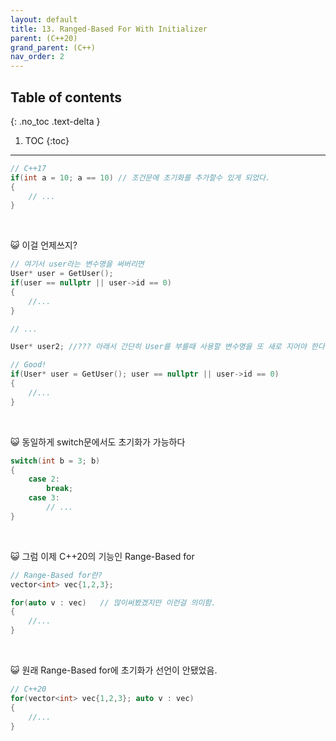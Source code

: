 ```yaml
---
layout: default
title: 13. Ranged-Based For With Initializer
parent: (C++20)
grand_parent: (C++)
nav_order: 2
---
```


## Table of contents
{: .no_toc .text-delta }

1. TOC
{:toc}

---

```cpp
// C++17
if(int a = 10; a == 10) // 조건문에 초기화를 추가할수 있게 되었다.
{
    // ...
}
```

<br>

😺 이걸 언제쓰지?

```cpp
// 여기서 user라는 변수명을 써버리면
User* user = GetUser();
if(user == nullptr || user->id == 0)
{
    //...
}

// ...

User* user2; //??? 아래서 간단히 User를 부를때 사용할 변수명을 또 새로 지어야 한다
```

```cpp
// Good!
if(User* user = GetUser(); user == nullptr || user->id == 0)
{
    //...
}
```

<br>

😺 동일하게 switch문에서도 초기화가 가능하다

```cpp
switch(int b = 3; b)
{
    case 2:
        break;
    case 3:
        // ...
}
```

<br>

😺 그럼 이제 C++20의 기능인 Range-Based for

```cpp
// Range-Based for란?
vector<int> vec{1,2,3};

for(auto v : vec)   // 많이써봤겠지만 이런걸 의미함.
{
    //...
}
```

<br>

😺 원래 Range-Based for에 초기화가 선언이 안됐었음.

```cpp
// C++20
for(vector<int> vec{1,2,3}; auto v : vec)
{
    //...
}
```